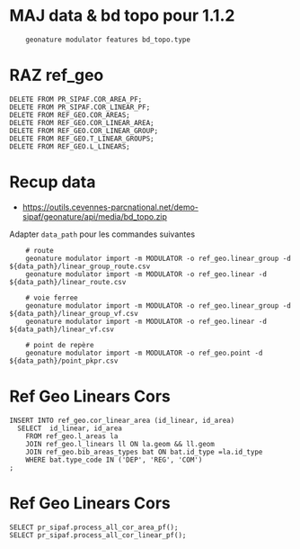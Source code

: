 # MAJ data & bd topo pour 1.1.2

```
    geonature modulator features bd_topo.type
```

# RAZ ref_geo

```
DELETE FROM PR_SIPAF.COR_AREA_PF;
DELETE FROM PR_SIPAF.COR_LINEAR_PF;
DELETE FROM REF_GEO.COR_AREAS;
DELETE FROM REF_GEO.COR_LINEAR_AREA;
DELETE FROM REF_GEO.COR_LINEAR_GROUP;
DELETE FROM REF_GEO.T_LINEAR_GROUPS;
DELETE FROM REF_GEO.L_LINEARS;
```

# Recup data



- https://outils.cevennes-parcnational.net/demo-sipaf/geonature/api/media/bd_topo.zip


Adapter `data_path` pour les commandes suivantes
```
    # route
    geonature modulator import -m MODULATOR -o ref_geo.linear_group -d ${data_path}/linear_group_route.csv
    geonature modulator import -m MODULATOR -o ref_geo.linear -d ${data_path}/linear_route.csv

    # voie ferree
    geonature modulator import -m MODULATOR -o ref_geo.linear_group -d ${data_path}/linear_group_vf.csv
    geonature modulator import -m MODULATOR -o ref_geo.linear -d ${data_path}/linear_vf.csv

    # point de repère
    geonature modulator import -m MODULATOR -o ref_geo.point -d ${data_path}/point_pkpr.csv

```

# Ref Geo Linears Cors

```
INSERT INTO ref_geo.cor_linear_area (id_linear, id_area)
  SELECT  id_linear, id_area
    FROM ref_geo.l_areas la
    JOIN ref_geo.l_linears ll ON la.geom && ll.geom
    JOIN ref_geo.bib_areas_types bat ON bat.id_type =la.id_type
    WHERE bat.type_code IN ('DEP', 'REG', 'COM')
;

```

# Ref Geo Linears Cors

```
SELECT pr_sipaf.process_all_cor_area_pf();
SELECT pr_sipaf.process_all_cor_linear_pf();
```
